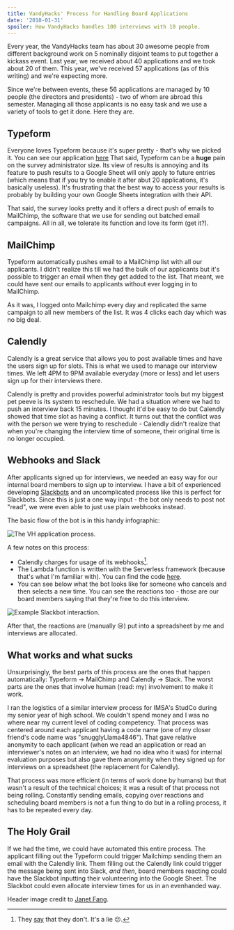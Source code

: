 ```yaml
---
title: VandyHacks' Process for Handling Board Applications
date: '2018-01-31'
spoiler: How VandyHacks handles 100 interviews with 10 people.
---
```


Every year, the VandyHacks team has about 30 awesome people from different background work on 5
nominally disjoint teams to put together a kickass event. Last year, we received about 40
applications and we took about 20 of them. This year, we've received 57 applications (as of this
writing) and we're expecting more.

Since we're between events, these 56 applications are managed by 10 people (the directors and
presidents) - two of whom are abroad this semester. Managing all those applicants is no easy task
and we use a variety of tools to get it done. Here they are.

## Typeform

Everyone loves Typeform because it's super pretty - that's why we picked it. You can see our
application [here](https://interview.vandyhacks.org) That said, Typeform can be a **huge** pain on
the survey administrator size. Its view of results is annoying and its feature to push results to a
Google Sheet will only apply to future entries (which means that if you try to enable it after abut
20 applications, it's basically useless). It's frustrating that the best way to access your results
is probably by building your own Google Sheets integration with their API.

That said, the survey looks pretty and it offers a direct push of emails to MailChimp, the software
that we use for sending out batched email campaigns. All in all, we tolerate its function and love
its form (get it?).

## MailChimp

Typeform automatically pushes email to a MailChimp list with all our applicants. I didn't realize
this till we had the bulk of our applicants but it's possible to trigger an email when they get
added to the list. That meant, we could have sent our emails to applicants without ever logging in
to MailChimp.

As it was, I logged onto Mailchimp every day and replicated the same campaign to all new members of
the list. It was 4 clicks each day which was no big deal.

## Calendly

Calendly is a great service that allows you to post available times and have the users sign up for
slots. This is what we used to manage our interview times. We left 4PM to 9PM available everyday
(more or less) and let users sign up for their interviews there.

Calendly is pretty and provides powerful administrator tools but my biggest pet peeve is its system
to reschedule. We had a situation where we had to push an interview back 15 minutes. I thought it'd
be easy to do but Calendly showed that time slot as having a conflict. It turns out that the
conflict was with the person we were trying to reschedule - Calendly didn't realize that when you're
changing the interview time of someone, their original time is no longer occupied.

## Webhooks and Slack

After applicants signed up for interviews, we needed an easy way for our internal board members to
sign up to interview. I have a bit of experienced developing
[Slackbots](https://github.com/bencooper222/hibp-bot) and an uncomplicated process like this is
perfect for Slackbots. Since this is just a one way input - the bot only needs to post not "read",
we were even able to just use plain webhooks instead.

The basic flow of the bot is in this handy infographic:

![The VH application process.](https://blogassets.benc.io/2018/01/vandyhacks_application_infographic-minify.png)

A few notes on this process:

- Calendly charges for usage of its webhooks[^1].
- The Lambda function is written with the Serverless framework (because that's what I'm familiar
  with). You can find the code
  [here](https://github.com/bencooper222/calendly-slack-push-notifications).
- You can see below what the bot looks like for someone who cancels and then selects a new time. You
  can see the reactions too - those are our board members saying that they're free to do this
  interview.

![Example Slackbot interaction.](https://blogassets.benc.io/2018/01/example-interview-bot-interaction-min.png)

After that, the reactions are (manually 😢) put into a spreadsheet by me and interviews are
allocated.

## What works and what sucks

Unsurprisingly, the best parts of this process are the ones that happen automatically: Typeform ->
MailChimp and Calendly -> Slack. The worst parts are the ones that involve human (read: my)
involvement to make it work.

I ran the logistics of a similar interview process for IMSA's StudCo during my senior year of high
school. We couldn't spend money and I was no where near my current level of coding competency. That
process was centered around each applicant having a code name (one of my closer friend's code name
was "snugglyLlama4846"). That gave relative anonymity to each applicant (when we read an application
or read an interviewer's notes on an interview, we had no idea who it was) for internal evaluation
purposes but also gave them anonymity when they signed up for interviews on a spreadsheet (the
replacement for Calendly).

That process was more efficient (in terms of work done by humans) but that wasn't a result of the
technical choices; it was a result of that process not being rolling. Constantly sending emails,
copying over reactions and scheduling board members is not a fun thing to do but in a rolling
process, it has to be repeated every day.

## The Holy Grail

If we had the time, we could have automated this entire process. The applicant filling out the
Typeform could trigger Mailchimp sending them an email with the Calendly link. Them filling out the
Calendly link could trigger the message being sent into Slack, _and then_, board members reacting
could have the Slackbot inputting their volunteering into the Google Sheet. The Slackbot could even
allocate interview times for us in an evenhanded way.

Header image credit to [Janet Fang](https://www.flickr.com/photos/janetcfang/).

[^1]: They [say](https://developer.calendly.com/) that they don't. It's a lie 😕.
